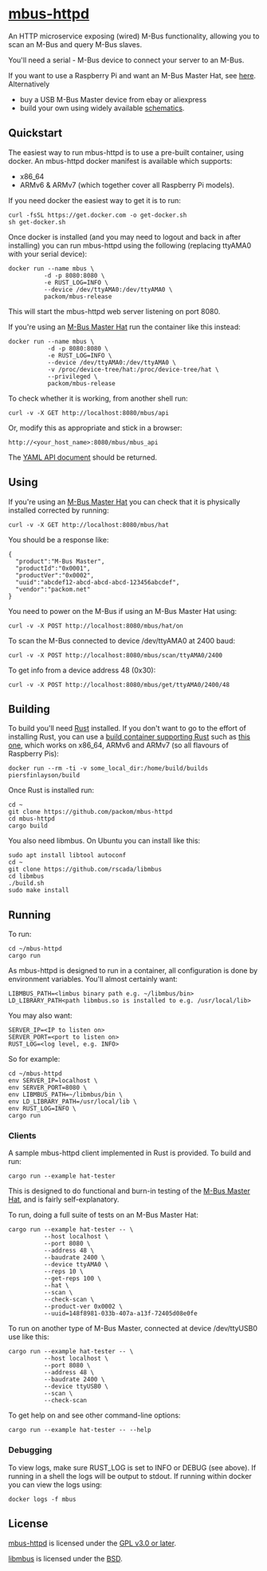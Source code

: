 # [mbus-httpd](https://github.com/packom/mbus-httpd)

An HTTP microservice exposing (wired) M-Bus functionality, allowing you to scan an M-Bus and query M-Bus slaves.

You'll need a serial - M-Bus device to connect your server to an M-Bus.

If you want to use a Raspberry Pi and want an M-Bus Master Hat, see [here](https://www.packom.net/m-bus-master-hat/).  Alternatively

* buy a USB M-Bus Master device from ebay or aliexpress
* build your own using widely available [schematics](https://otb-iot.readthedocs.io/en/latest/mbus.html).

## Quickstart

The easiest way to run mbus-httpd is to use a pre-built container, using docker.  An mbus-httpd docker manifest is available which supports:

* x86_64
* ARMv6 & ARMv7 (which together cover all Raspberry Pi models).

If you need docker the easiest way to get it is to run:

```
curl -fsSL https://get.docker.com -o get-docker.sh
sh get-docker.sh
```

Once docker is installed (and you may need to logout and back in after installing) you can run mbus-httpd using the following (replacing ttyAMA0 with your serial device):

```
docker run --name mbus \
          -d -p 8080:8080 \
          -e RUST_LOG=INFO \
          --device /dev/ttyAMA0:/dev/ttyAMA0 \
          packom/mbus-release
```

This will start the mbus-httpd web server listening on port 8080.

If you're using an [M-Bus Master Hat](https://www.packom.net/m-bus-master-hat/) run the container like this instead:

```
docker run --name mbus \
           -d -p 8080:8080 \
           -e RUST_LOG=INFO \
           --device /dev/ttyAMA0:/dev/ttyAMA0 \
           -v /proc/device-tree/hat:/proc/device-tree/hat \
           --privileged \
           packom/mbus-release
```

To check whether it is working, from another shell run:

```
curl -v -X GET http://localhost:8080/mbus/api
```

Or, modify this as appropriate and stick in a browser:

```
http://<your_host_name>:8080/mbus/mbus_api 
```

The [YAML API document](https://github.com/packom/mbus-httpd/blob/master/api/openapi.yaml) should be returned.

## Using

If you're using an [M-Bus Master Hat](https://www.packom.net/m-bus-master-hat/) you can check that it is physically installed corrected by running:

```
curl -v -X GET http://localhost:8080/mbus/hat
```

You should be a response like:

```
{
  "product":"M-Bus Master",
  "productId":"0x0001",
  "productVer":"0x0002",
  "uuid":"abcdef12-abcd-abcd-abcd-123456abcdef",
  "vendor":"packom.net"
}
```

You need to power on the M-Bus if using an M-Bus Master Hat using:

```
curl -v -X POST http://localhost:8080/mbus/hat/on
```

To scan the M-Bus connected to device /dev/ttyAMA0 at 2400 baud:

```
curl -v -X POST http://localhost:8080/mbus/scan/ttyAMA0/2400
```

To get info from a device address 48 (0x30):

```
curl -v -X POST http://localhost:8080/mbus/get/ttyAMA0/2400/48
```

## Building

To build you'll need [Rust](https://www.rust-lang.org/tools/install) installed.  If you don't want to go to the effort of installing Rust, you can use a [build container supporting Rust](https://piers.rocks/docker/containers/raspberry/pi/rust/cross/compile/compilation/2018/12/16/rust-compilation-for-raspberry-pi.html) such as [this one](https://hub.docker.com/r/piersfinlayson/build), which works on x86_64, ARMv6 and ARMv7 (so all flavours of Raspberry Pis):

```
docker run --rm -ti -v some_local_dir:/home/build/builds piersfinlayson/build
```

Once Rust is installed run:

```
cd ~
git clone https://github.com/packom/mbus-httpd
cd mbus-httpd
cargo build
```

You also need libmbus.  On Ubuntu you can install like this:

```
sudo apt install libtool autoconf
cd ~
git clone https://github.com/rscada/libmbus
cd libmbus
./build.sh
sudo make install
```

## Running

To run:

```
cd ~/mbus-httpd
cargo run
```

As mbus-httpd is designed to run in a container, all configuration is done by environment variables.  You'll almost certainly want:

```
LIBMBUS_PATH=<limbus binary path e.g. ~/libmbus/bin>
LD_LIBRARY_PATH<path libmbus.so is installed to e.g. /usr/local/lib>
```

You may also want:

```
SERVER_IP=<IP to listen on>
SERVER_PORT=<port to listen on>
RUST_LOG=<log level, e.g. INFO>
```

So for example:

```
cd ~/mbus-httpd
env SERVER_IP=localhost \
env SERVER_PORT=8080 \
env LIBMBUS_PATH=~/libmbus/bin \
env LD_LIBRARY_PATH=/usr/local/lib \
env RUST_LOG=INFO \
cargo run
```

### Clients

A sample mbus-httpd client implemented in Rust is provided.  To build and run:

```
cargo run --example hat-tester
```

This is designed to do functional and burn-in testing of the [M-Bus Master Hat](https://www.packom.net/m-bus-master-hat/), and is fairly self-explanatory.

To run, doing a full suite of tests on an M-Bus Master Hat:

```
cargo run --example hat-tester -- \
          --host localhost \
          --port 8080 \
          --address 48 \
          --baudrate 2400 \
          --device ttyAMA0 \
          --reps 10 \
          --get-reps 100 \
          --hat \
          --scan \
          --check-scan \
          --product-ver 0x0002 \
          --uuid=148f8981-033b-407a-a13f-72405d08e0fe
```

To run on another type of M-Bus Master, connected at device /dev/ttyUSB0 use like this:

```
cargo run --example hat-tester -- \
          --host localhost \
          --port 8080 \
          --address 48 \
          --baudrate 2400 \
          --device ttyUSB0 \
          --scan \
          --check-scan
```

To get help on and see other command-line options:

```
cargo run --example hat-tester -- --help
```

### Debugging

To view logs, make sure RUST_LOG is set to INFO or DEBUG (see above).  If running in a shell the logs will be output to stdout.  If running within docker you can view the logs using:

```
docker logs -f mbus
```

## License

[mbus-httpd](https://github.com/packom/mbus-httpd) is licensed under the [GPL v3.0 or later](https://github.com/packom/mbus-httpd/blob/master/LICENSE).

[libmbus](https://github.com/rscada/libmbus) is licensed under the [BSD](https://github.com/rscada/libmbus/blob/master/LICENSE).
